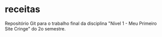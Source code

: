 # receitas
 Repositório Git para o trabalho final da disciplina "Nível 1 - Meu Primeiro Site Cringe" do 2o semestre.

